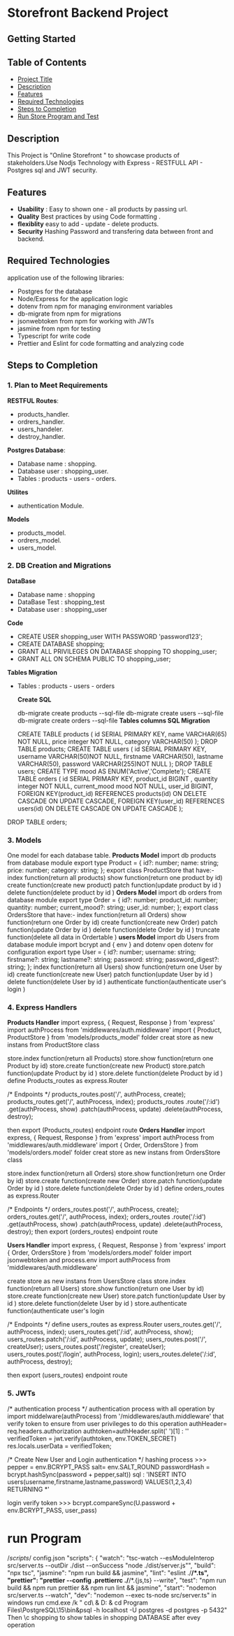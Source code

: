 # Storefront Backend Project

## Getting Started

## Table of Contents

- [Project Title](#Storefront-Backend-Project)
- [Description](#Description)
- [Features](#Features)
- [Required Technologies](#Required-Technologies)
- [Steps to Completion](#Steps-to-Completion)
- [Run Store Program and Test](#run-Program)


## Description

This Project is "Online Storefront " to showcase products of stakeholders.Use Nodjs Technology with Express - RESTFULL API - Postgres sql and JWT security.

## Features

- **Usability** :
  Easy to shown one - all products by passing url.
- **Quality**
  Best practices by using Code formatting .
- **flexiblity**
  easy to add - update - delete products.
- **Security**
  Hashing Password and transfering data between front and backend.

## Required Technologies

application use of the following libraries:

- Postgres for the database
- Node/Express for the application logic
- dotenv from npm for managing environment variables
- db-migrate from npm for migrations
- jsonwebtoken from npm for working with JWTs
- jasmine from npm for testing
- Typescript for write code
- Prettier and Eslint for code formatting and analyzing code

## Steps to Completion

### 1. Plan to Meet Requirements

**RESTFUL Routes**:

- products_handler.
- ordrers_handler.
- users_handeler.
- destroy_handler.

**Postgres Database**:

- Database name : shopping.
- Database user : shopping_user.
- Tables : products - users - orders.

**Utilites**

- authentication Module.

**Models**

- products_model.
- ordrers_model.
- users_model.

### 2. DB Creation and Migrations

**DataBase**

- Database name : shopping
- DataBase Test : shopping_test
- Database user : shopping_user

**Code**

- CREATE USER shopping_user WITH PASSWORD 'password123';
- CREATE DATABASE shopping;
- GRANT ALL PRIVILEGES ON DATABASE shopping TO shopping_user;
- GRANT ALL ON SCHEMA PUBLIC TO shopping_user;

**Tables Migration**

- Tables : products - users - orders

  **Create SQL**

  db-migrate create products --sql-file
  db-migrate create users --sql-file
  db-migrate create orders --sql-file
  **Tables columns SQL Migration**
  
  CREATE TABLE products (
  id SERIAL PRIMARY KEY,
  name VARCHAR(65) NOT NULL,
  price integer NOT NULL,
  category VARCHAR(50)
  );
  DROP TABLE products;
  CREATE TABLE users (
  id SERIAL PRIMARY KEY,
  username VARCHAR(50)NOT NULL,
  firstname VARCHAR(50),
  lastname VARCHAR(50),
  password VARCHAR(255)NOT NULL
  );
  DROP TABLE users;
  CREATE TYPE mood AS ENUM('Active','Complete');
  CREATE TABLE orders (
  id SERIAL PRIMARY KEY,
  product_id BIGINT ,
  quantity integer NOT NULL,
  current_mood mood NOT NULL,
  user_id BIGINT,
  FOREIGN KEY(product_id) REFERENCES products(id) ON DELETE CASCADE ON UPDATE CASCADE,
  FOREIGN KEY(user_id) REFERENCES users(id) ON DELETE CASCADE ON UPDATE CASCADE
  );

DROP TABLE orders;

### 3. Models

One model for each database table.
**Products Model**
import db products from database module
export type Product = {
  id?: number;
  name: string;
  price: number;
  category: string;
};
export class ProductStore that have:-
index function(return all products)
show function(return one product by id)
create function(create new product)
patch function(update product by id )
delete function(delete product by id )
**Orders Model**
import db orders from database module
export type Order = {
  id?: number;
  product_id: number;
  quantity: number;
  current_mood?: string;
  user_id: number;
};
export class OrdersStore that have:-
index function(return all Orders)
show function(return one Order by id)
create function(create new Order)
patch function(update Order by id )
delete function(delete Order by id )
truncate function(delete all data in Ordertable )
**users Model**
import db Users from database module
import bcrypt and { env } and dotenv
open dotenv for configuration
export type User = {
  id?: number;
  username: string;
  firstname?: string;
  lastname?: string;
  password: string;
  password_digest?: string;
};
index function(return all Users)
show function(return one User by id)
create function(create new User)
patch function(update User by id )
delete function(delete User by id )
authenticate function(authenticate user's login )

### 4. Express Handlers
**Products Handler**
import express, { Request, Response } from 'express'
import authProcess from 'middlewares/auth.middleware'
import { Product, ProductStore } from 'models/products_model' folder
creat store as new instans from ProductStore class

store.index function(return all Products)
store.show function(return one Product by id)
store.create function(create new Product)
store.patch function(update Product by id )
store.delete function(delete Product by id )
define Products_routes as  express.Router

/* Endpoints */
products_routes.post('/', authProcess, create);
products_routes.get('/', authProcess, index);
products_routes
  .route('/:id')
  .get(authProcess, show)
  .patch(authProcess, update)
  .delete(authProcess, destroy);

then export (Products_routes) endpoint route
**Orders Handler**
import express, { Request, Response } from 'express'
import authProcess from 'middlewares/auth.middleware'
import { Order, OrdersStore } from 'models/orders.model' folder
creat store as new instans from OrdersStore class

store.index function(return all Orders)
store.show function(return one Order by id)
store.create function(create new Order)
store.patch function(update Order by id )
store.delete function(delete Order by id )
define orders_routes as  express.Router

/* Endpoints */
orders_routes.post('/', authProcess, create);
orders_routes.get('/', authProcess, index);
orders_routes
  .route('/:id')
  .get(authProcess, show)
  .patch(authProcess, update)
  .delete(authProcess, destroy);
then export (orders_routes) endpoint route

**Users Handler**
import express, { Request, Response } from 'express'
import { Order, OrdersStore } from 'models/orders.model' folder
import jsonwebtoken and process.env 
import authProcess from 'middlewares/auth.middleware'

create store as new instans from UsersStore class
store.index function(return all Users)
store.show function(return one User by id)
store.create function(create new User)
store.patch function(update User by id )
store.delete function(delete User by id )
store.authenticate function(authenticate user's login 

/* Endpoints */
define users_routes as  express.Router
users_routes.get('/', authProcess, index);
users_routes.get('/:id', authProcess, show);
users_routes.patch('/:id', authProcess, update);
users_routes.post('/', createUser);
users_routes.post('/register', createUser);
users_routes.post('/login', authProcess, login);
users_routes.delete('/:id', authProcess, destroy);

then export (users_routes) endpoint route

### 5. JWTs

/* authentication process */
authentication process with all operation by 
import middelware(authProcess) from '/middlewares/auth.middleware'
that verify token to ensure from user privileges to do this operation 
authHeader= req.headers.authorization
authtoken=authHeader.split(' ')[1] : ''
verifiedToken = jwt.verify(authtoken, env.TOKEN_SECRET)
res.locals.userData = verifiedToken;
  
/* Create New User and Login authentication */
hashing process >>> 
pepper = env.BCRYPT_PASS
salt= env.SALT_ROUND
passwordHash = bcrypt.hashSync(password + pepper,salt))
sql : 'INSERT INTO users(username,firstname,lastname,password) VALUES($1,$2,$3,$4) RETURNING *'

login verify token >>>
bcrypt.compareSync(U.password + env.BCRYPT_PASS, user_pass)

# run Program

/*scripts*/ 
config.json 
"scripts": {
    "watch": "tsc-watch --esModuleInterop src/server.ts --outDir ./dist --onSuccess \"node ./dist/server.js\"",
    "build": "npx tsc",
    "jasmine": "npm run build && jasmine",
    "lint": "eslint ./**/*.ts",
    "prettier": "prettier --config .prettierrc ./**/*.{js,ts} --write",
    "test": "npm run build && npm run prettier && npm run lint && jasmine",
    "start": "nodemon src/server.ts --watch",
    "dev": "nodemon --exec ts-node src/server.ts"
in windows run cmd.exe /k " cd\ & D: & cd Program Files\PostgreSQL\15\bin\&psql -h localhost -U postgres -d postgres -p 5432"
Then \c shopping  to show tables in shopping DATABASE after evey operation